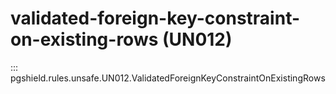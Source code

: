 # validated-foreign-key-constraint-on-existing-rows (UN012)

::: pgshield.rules.unsafe.UN012.ValidatedForeignKeyConstraintOnExistingRows

